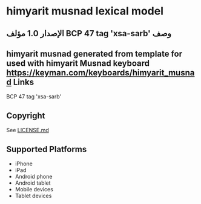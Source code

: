 himyarit musnad lexical model
===================

الإصدار 1.0
مؤلف BCP 47 tag 'xsa-sarb'
وصف
-----------
himyarit musnad generated from template
for used with himyarit Musnad keyboard 
https://keyman.com/keyboards/himyarit_musnad
Links
-----
BCP 47 tag 'xsa-sarb'

Copyright
---------
See [LICENSE.md](LICENSE.md)

Supported Platforms
-------------------
 * iPhone
 * iPad
 * Android phone
 * Android tablet
 * Mobile devices
 * Tablet devices

